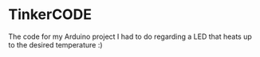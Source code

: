 # TinkerCODE
The code for my Arduino project I had to do regarding a LED that heats up to the desired temperature :)
